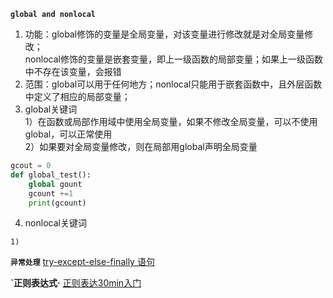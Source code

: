 **`global and nonlocal`**  
1. 功能：global修饰的变量是全局变量，对该变量进行修改就是对全局变量修改；     
         nonlocal修饰的变量是嵌套变量，即上一级函数的局部变量；如果上一级函数中不存在该变量，会报错  
2. 范围：global可以用于任何地方；nonlocal只能用于嵌套函数中，且外层函数中定义了相应的局部变量；
3. global关键词  
  1）在函数或局部作用域中使用全局变量，如果不修改全局变量，可以不使用global，可以正常使用   
  2）如果要对全局变量修改，则在局部用global声明全局变量
  ```python
  gcout = 0
  def global_test():
      global gount
      gcount +=1
      print(gcount)
   ```
4. nonlocal关键词
 ```
 1) 
 ```        
**`异常处理`**
[try-except-else-finally 语句](https://blog.csdn.net/qq_39478403/article/details/105846375)

**`正则表达式·**
[正则表达30min入门](https://deerchao.cn/tutorials/regex/regex.htm)
